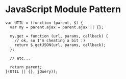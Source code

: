 # JavaScript Module Pattern

    var UTIL = (function (parent, $) {
      var my = parent.ajax = parent.ajax || {};

      my.get = function (url, params, callback) {
        // ok, so I'm cheating a bit :)
        return $.getJSON(url, params, callback);
      };
    
      // etc...

      return parent;
    }(UTIL || {}, jQuery));
